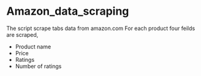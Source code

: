 # Amazon_data_scraping
The script scrape tabs data from amazon.com
For each product four feilds are scraped,
  - Product name
  - Price
  - Ratings
  - Number of ratings
